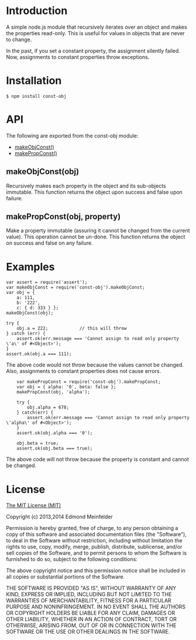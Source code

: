 # Introduction
A simple node.js module that recursively iterates over an object and makes the
properties read-only. This is useful for values in objects that are never to
change.

In the past, if you set a constant property, the assignment silently failed.
Now, assignments to constant properties throw exceptions.

# Installation

    $ npm install const-obj

# API

The following are exported from the const-obj module:

  - [makeObjConst()](#makeobjconstobjobject)
  - [makePropConst()](#makepropconstobjectobjectpropertystring)

## makeObjConst(obj)
Recursively makes each property in the object and its sub-objects immutable.
This function returns the object upon success and false upon failure.

## makePropConst(obj, property)
Make a property immutable (assuring it cannot be changed from the current
value).  This operation cannot be un-done. This function returns the object on
success and false on any failure.

# Examples

    var assert = require('assert');
    var makeObjConst = require('const-obj').makeObjConst;
    var obj = {
        a: 111,
        b: '222',
        c: { d: 333 } };
    makeObjConst(obj);

    try {
        obj.a = 222;            // this will throw
    } catch (err) {
        assert.ok(err.message === 'Cannot assign to read only property \'a\' of #<Object>');
    }
    assert.ok(obj.a === 111);

The above code would not throw because the values cannot be changed. Also,
assignments to constant properties does not cause errors.

        var makePropConst = require('const-obj').makePropConst;
        var obj = { alpha: '0', beta: false };
        makePropConst(obj, 'alpha');

        try {
            obj.alpha = 678;
        } catch(err) {
            assert.ok(err.message === 'Cannot assign to read only property \'alpha\' of #<Object>');
        }
        assert.ok(obj.alpha === '0');

        obj.beta = true;
        assert.ok(obj.beta === true);

The above code will not throw because the property is constant and cannot be
changed.

# License
[The MIT License (MIT)](http://opensource.org/licenses/MIT/ "MIT License webpage")

Copyright (c) 2013,2014 Edmond Meinfelder

Permission is hereby granted, free of charge, to any person obtaining a copy of
this software and associated documentation files (the "Software"), to deal in
the Software without restriction, including without limitation the rights to
use, copy, modify, merge, publish, distribute, sublicense, and/or sell copies of
the Software, and to permit persons to whom the Software is furnished to do so,
subject to the following conditions:

The above copyright notice and this permission notice shall be included in all
copies or substantial portions of the Software.

THE SOFTWARE IS PROVIDED "AS IS", WITHOUT WARRANTY OF ANY KIND, EXPRESS OR
IMPLIED, INCLUDING BUT NOT LIMITED TO THE WARRANTIES OF MERCHANTABILITY, FITNESS
FOR A PARTICULAR PURPOSE AND NONINFRINGEMENT. IN NO EVENT SHALL THE AUTHORS OR
COPYRIGHT HOLDERS BE LIABLE FOR ANY CLAIM, DAMAGES OR OTHER LIABILITY, WHETHER
IN AN ACTION OF CONTRACT, TORT OR OTHERWISE, ARISING FROM, OUT OF OR IN
CONNECTION WITH THE SOFTWARE OR THE USE OR OTHER DEALINGS IN THE SOFTWARE.
